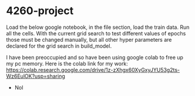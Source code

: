 # 4260-project

Load the below google notebook, in the file section, load the train data. Run all the cells. With the current grid search to test different values of epochs
those must be changed manually, but all other hyper parameters are declared for the grid search in build_model.

I have been preoccupied and so have been using google colab to free up my pc memory.
Here is the colab link for my work: https://colab.research.google.com/drive/1z-zXhgx60XyGxyJYU53g2ts-Wz6EulOK?usp=sharing
- Nol
